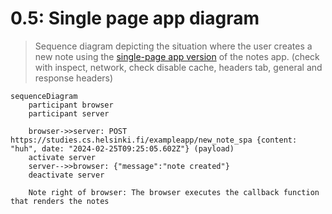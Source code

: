 # 0.5: Single page app diagram
> Sequence diagram depicting the situation where the user creates a new note using the [single-page app version](https://studies.cs.helsinki.fi/exampleapp/spa) of the notes app. (check with inspect, network, check disable cache, headers tab, general and response headers)

```mermaid
sequenceDiagram
    participant browser
    participant server

    browser->>server: POST https://studies.cs.helsinki.fi/exampleapp/new_note_spa {content: "huh", date: "2024-02-25T09:25:05.602Z"} (payload)
    activate server
    server-->>browser: {"message":"note created"}
    deactivate server

    Note right of browser: The browser executes the callback function that renders the notes

```